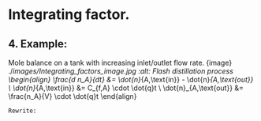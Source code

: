 # Integrating factor. 

## 4. Example:
Mole balance on a tank with increasing inlet/outlet flow rate.
{image} ./_images/Integrating_factors_image.jpg
:alt: Flash distillation process
\begin{align}
\frac{d n_A}{dt} &= \dot{n}_{A,\text{in}} - \dot{n}_{A,\text{out}} \\
\dot{n}_{A,\text{in}} &= C_{f,A} \cdot \dot{q}t \\
\dot{n}_{A,\text{out}} &= \frac{n_A}{V} \cdot \dot{q}t
\end{align}

````{dropdown} 4. Solution
Rewrite:
